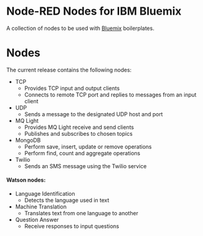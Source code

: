 Node-RED Nodes for IBM Bluemix
==============================

A collection of nodes to be used with [Bluemix](https://ace.ng.bluemix.net/) boilerplates.

# Nodes

The current release contains the following nodes:

- TCP
    - Provides TCP input and output clients
    - Connects to remote TCP port and replies to messages from an input client
- UDP
    - Sends a message to the designated UDP host and port
- MQ Light
    - Provides MQ Light receive and send clients
    - Publishes and subscribes to chosen topics
- MongoDB
    - Perform save, insert, update or remove operations
    - Perform find, count and aggregate operations
- Twilio
    - Sends an SMS message using the Twilio service

#### Watson nodes:

- Language Identification
    - Detects the language used in text
- Machine Translation
    - Translates text from one language to another
- Question Answer
    - Receive responses to input questions
